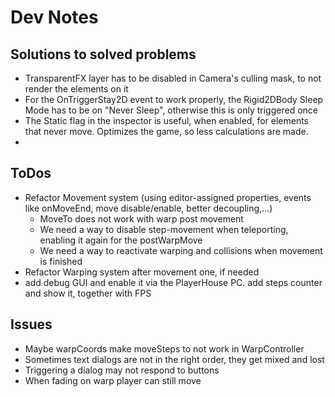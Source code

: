 # Dev Notes

## Solutions to solved problems
- TransparentFX layer has to be disabled in Camera's culling mask, to not render the elements on it
- For the OnTriggerStay2D event to work properly, the Rigid2DBody Sleep Mode has to be on "Never Sleep", otherwise this is only triggered once
- The Static flag in the inspector is useful, when enabled, for elements that never move. Optimizes the game, so less calculations are made.
- 

## ToDos
- Refactor Movement system (using editor-assigned properties, events like onMoveEnd, move disable/enable, better decoupling,...)
	- MoveTo does not work with warp post movement
	- We need a way to disable step-movement when teleporting, enabling it again for the postWarpMove
	- We need a way to reactivate warping and collisions when movement is finished
- Refactor Warping system after movement one, if needed
- add debug GUI and enable it via the PlayerHouse PC. add steps counter and show it, together with FPS


## Issues
- Maybe warpCoords make moveSteps to not work in WarpController
- Sometimes text dialogs are not in the right order, they get mixed and lost
- Triggering a dialog may not respond to buttons
- When fading on warp player can still move